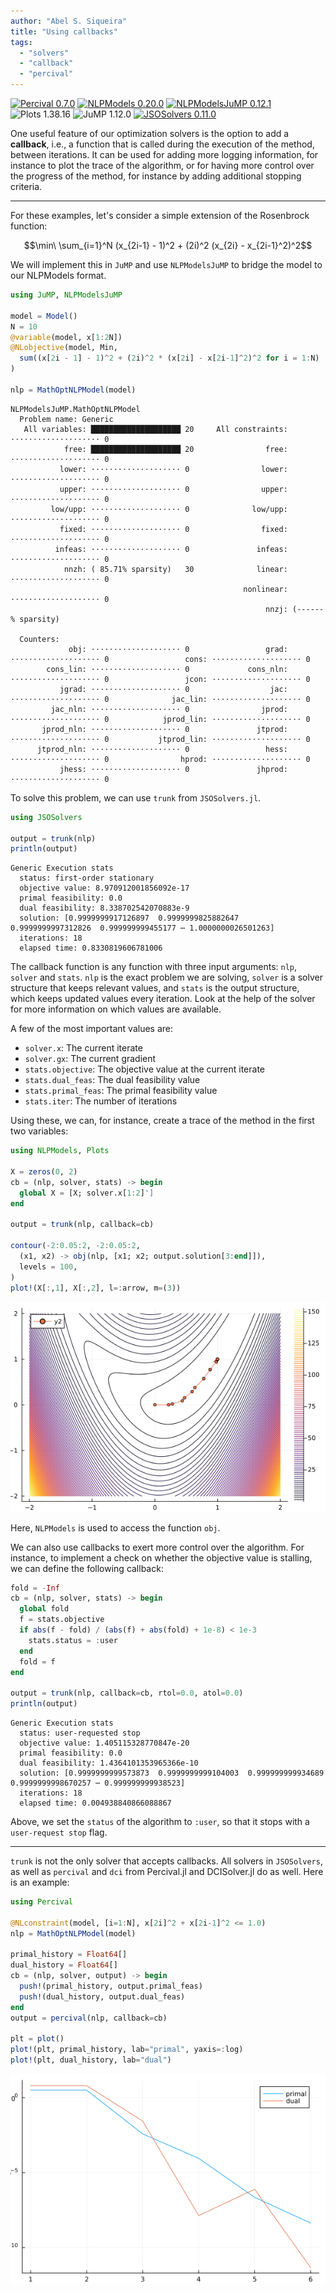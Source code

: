 ```yaml
---
author: "Abel S. Siqueira"
title: "Using callbacks"
tags:
  - "solvers"
  - "callback"
  - "percival"
---
```


[![Percival 0.7.0](https://img.shields.io/badge/Percival-0.7.0-006400?style=flat-square&labelColor=389826)](https://juliasmoothoptimizers.github.io/Percival.jl/stable/)
[![NLPModels 0.20.0](https://img.shields.io/badge/NLPModels-0.20.0-8b0000?style=flat-square&labelColor=cb3c33)](https://juliasmoothoptimizers.github.io/NLPModels.jl/stable/)
[![NLPModelsJuMP 0.12.1](https://img.shields.io/badge/NLPModelsJuMP-0.12.1-8b0000?style=flat-square&labelColor=cb3c33)](https://juliasmoothoptimizers.github.io/NLPModelsJuMP.jl/stable/)
![Plots 1.38.16](https://img.shields.io/badge/Plots-1.38.16-000?style=flat-square&labelColor=999)
![JuMP 1.12.0](https://img.shields.io/badge/JuMP-1.12.0-000?style=flat-square&labelColor=999)
[![JSOSolvers 0.11.0](https://img.shields.io/badge/JSOSolvers-0.11.0-006400?style=flat-square&labelColor=389826)](https://juliasmoothoptimizers.github.io/JSOSolvers.jl/stable/)



One useful feature of our optimization solvers is the option to add a **callback**, i.e., a function that is called during the execution of the method, between iterations.
It can be used for adding more logging information, for instance to plot the trace of the algorithm, or for having more control over the progress of the method, for instance by adding additional stopping criteria.

---

For these examples, let's consider a simple extension of the Rosenbrock function:

$$\min\ \sum_{i=1}^N (x_{2i-1} - 1)^2 + (2i)^2 (x_{2i} - x_{2i-1}^2)^2$$

We will implement this in `JuMP` and use `NLPModelsJuMP` to bridge the model to our NLPModels format.

```julia
using JuMP, NLPModelsJuMP

model = Model()
N = 10
@variable(model, x[1:2N])
@NLobjective(model, Min,
  sum((x[2i - 1] - 1)^2 + (2i)^2 * (x[2i] - x[2i-1]^2)^2 for i = 1:N)
)

nlp = MathOptNLPModel(model)
```

```
NLPModelsJuMP.MathOptNLPModel
  Problem name: Generic
   All variables: ████████████████████ 20     All constraints: ⋅⋅⋅⋅⋅⋅⋅⋅⋅⋅⋅⋅⋅⋅⋅⋅⋅⋅⋅⋅ 0     
            free: ████████████████████ 20                free: ⋅⋅⋅⋅⋅⋅⋅⋅⋅⋅⋅⋅⋅⋅⋅⋅⋅⋅⋅⋅ 0     
           lower: ⋅⋅⋅⋅⋅⋅⋅⋅⋅⋅⋅⋅⋅⋅⋅⋅⋅⋅⋅⋅ 0                lower: ⋅⋅⋅⋅⋅⋅⋅⋅⋅⋅⋅⋅⋅⋅⋅⋅⋅⋅⋅⋅ 0     
           upper: ⋅⋅⋅⋅⋅⋅⋅⋅⋅⋅⋅⋅⋅⋅⋅⋅⋅⋅⋅⋅ 0                upper: ⋅⋅⋅⋅⋅⋅⋅⋅⋅⋅⋅⋅⋅⋅⋅⋅⋅⋅⋅⋅ 0     
         low/upp: ⋅⋅⋅⋅⋅⋅⋅⋅⋅⋅⋅⋅⋅⋅⋅⋅⋅⋅⋅⋅ 0              low/upp: ⋅⋅⋅⋅⋅⋅⋅⋅⋅⋅⋅⋅⋅⋅⋅⋅⋅⋅⋅⋅ 0     
           fixed: ⋅⋅⋅⋅⋅⋅⋅⋅⋅⋅⋅⋅⋅⋅⋅⋅⋅⋅⋅⋅ 0                fixed: ⋅⋅⋅⋅⋅⋅⋅⋅⋅⋅⋅⋅⋅⋅⋅⋅⋅⋅⋅⋅ 0     
          infeas: ⋅⋅⋅⋅⋅⋅⋅⋅⋅⋅⋅⋅⋅⋅⋅⋅⋅⋅⋅⋅ 0               infeas: ⋅⋅⋅⋅⋅⋅⋅⋅⋅⋅⋅⋅⋅⋅⋅⋅⋅⋅⋅⋅ 0     
            nnzh: ( 85.71% sparsity)   30              linear: ⋅⋅⋅⋅⋅⋅⋅⋅⋅⋅⋅⋅⋅⋅⋅⋅⋅⋅⋅⋅ 0     
                                                    nonlinear: ⋅⋅⋅⋅⋅⋅⋅⋅⋅⋅⋅⋅⋅⋅⋅⋅⋅⋅⋅⋅ 0     
                                                         nnzj: (------% sparsity)         

  Counters:
             obj: ⋅⋅⋅⋅⋅⋅⋅⋅⋅⋅⋅⋅⋅⋅⋅⋅⋅⋅⋅⋅ 0                 grad: ⋅⋅⋅⋅⋅⋅⋅⋅⋅⋅⋅⋅⋅⋅⋅⋅⋅⋅⋅⋅ 0                 cons: ⋅⋅⋅⋅⋅⋅⋅⋅⋅⋅⋅⋅⋅⋅⋅⋅⋅⋅⋅⋅ 0     
        cons_lin: ⋅⋅⋅⋅⋅⋅⋅⋅⋅⋅⋅⋅⋅⋅⋅⋅⋅⋅⋅⋅ 0             cons_nln: ⋅⋅⋅⋅⋅⋅⋅⋅⋅⋅⋅⋅⋅⋅⋅⋅⋅⋅⋅⋅ 0                 jcon: ⋅⋅⋅⋅⋅⋅⋅⋅⋅⋅⋅⋅⋅⋅⋅⋅⋅⋅⋅⋅ 0     
           jgrad: ⋅⋅⋅⋅⋅⋅⋅⋅⋅⋅⋅⋅⋅⋅⋅⋅⋅⋅⋅⋅ 0                  jac: ⋅⋅⋅⋅⋅⋅⋅⋅⋅⋅⋅⋅⋅⋅⋅⋅⋅⋅⋅⋅ 0              jac_lin: ⋅⋅⋅⋅⋅⋅⋅⋅⋅⋅⋅⋅⋅⋅⋅⋅⋅⋅⋅⋅ 0     
         jac_nln: ⋅⋅⋅⋅⋅⋅⋅⋅⋅⋅⋅⋅⋅⋅⋅⋅⋅⋅⋅⋅ 0                jprod: ⋅⋅⋅⋅⋅⋅⋅⋅⋅⋅⋅⋅⋅⋅⋅⋅⋅⋅⋅⋅ 0            jprod_lin: ⋅⋅⋅⋅⋅⋅⋅⋅⋅⋅⋅⋅⋅⋅⋅⋅⋅⋅⋅⋅ 0     
       jprod_nln: ⋅⋅⋅⋅⋅⋅⋅⋅⋅⋅⋅⋅⋅⋅⋅⋅⋅⋅⋅⋅ 0               jtprod: ⋅⋅⋅⋅⋅⋅⋅⋅⋅⋅⋅⋅⋅⋅⋅⋅⋅⋅⋅⋅ 0           jtprod_lin: ⋅⋅⋅⋅⋅⋅⋅⋅⋅⋅⋅⋅⋅⋅⋅⋅⋅⋅⋅⋅ 0     
      jtprod_nln: ⋅⋅⋅⋅⋅⋅⋅⋅⋅⋅⋅⋅⋅⋅⋅⋅⋅⋅⋅⋅ 0                 hess: ⋅⋅⋅⋅⋅⋅⋅⋅⋅⋅⋅⋅⋅⋅⋅⋅⋅⋅⋅⋅ 0                hprod: ⋅⋅⋅⋅⋅⋅⋅⋅⋅⋅⋅⋅⋅⋅⋅⋅⋅⋅⋅⋅ 0     
           jhess: ⋅⋅⋅⋅⋅⋅⋅⋅⋅⋅⋅⋅⋅⋅⋅⋅⋅⋅⋅⋅ 0               jhprod: ⋅⋅⋅⋅⋅⋅⋅⋅⋅⋅⋅⋅⋅⋅⋅⋅⋅⋅⋅⋅ 0
```





To solve this problem, we can use `trunk` from `JSOSolvers.jl`.

```julia
using JSOSolvers

output = trunk(nlp)
println(output)
```

```
Generic Execution stats
  status: first-order stationary
  objective value: 8.970912001856092e-17
  primal feasibility: 0.0
  dual feasibility: 8.338702542070883e-9
  solution: [0.9999999917126897  0.9999999825882647  0.9999999997312826  0.999999999455177 ⋯ 1.0000000026501263]
  iterations: 18
  elapsed time: 0.8330819606781006
```





The callback function is any function with three input arguments: `nlp`, `solver` and `stats`.
`nlp` is the exact problem we are solving, `solver` is a solver structure that keeps relevant values, and `stats` is the output structure, which keeps updated values every iteration.
Look at the help of the solver for more information on which values are available.

A few of the most important values are:

- `solver.x`: The current iterate
- `solver.gx`: The current gradient
- `stats.objective`: The objective value at the current iterate
- `stats.dual_feas`: The dual feasibility value
- `stats.primal_feas`: The primal feasibility value
- `stats.iter`: The number of iterations

Using these, we can, for instance, create a trace of the method in the first two variables:

```julia
using NLPModels, Plots

X = zeros(0, 2)
cb = (nlp, solver, stats) -> begin
  global X = [X; solver.x[1:2]']
end

output = trunk(nlp, callback=cb)

contour(-2:0.05:2, -2:0.05:2,
  (x1, x2) -> obj(nlp, [x1; x2; output.solution[3:end]]),
  levels = 100,
)
plot!(X[:,1], X[:,2], l=:arrow, m=(3))
```

![](figures/index_3_1.png)



Here, `NLPModels` is used to access the function `obj`.

We can also use callbacks to exert more control over the algorithm.
For instance, to implement a check on whether the objective value is stalling, we can define the following callback:

```julia
fold = -Inf
cb = (nlp, solver, stats) -> begin
  global fold
  f = stats.objective
  if abs(f - fold) / (abs(f) + abs(fold) + 1e-8) < 1e-3
    stats.status = :user
  end
  fold = f
end

output = trunk(nlp, callback=cb, rtol=0.0, atol=0.0)
println(output)
```

```
Generic Execution stats
  status: user-requested stop
  objective value: 1.405115328770847e-20
  primal feasibility: 0.0
  dual feasibility: 1.4364101353965366e-10
  solution: [0.9999999999573873  0.9999999999104003  0.999999999934689  0.9999999998670257 ⋯ 0.999999999938523]
  iterations: 18
  elapsed time: 0.004938840866088867
```





Above, we set the `status` of the algorithm to `:user`, so that it stops with a `user-request stop` flag.

---

`trunk` is not the only solver that accepts callbacks.
All solvers in `JSOSolvers`, as well as `percival` and `dci` from Percival.jl and DCISolver.jl do as well.
Here is an example:

```julia
using Percival

@NLconstraint(model, [i=1:N], x[2i]^2 + x[2i-1]^2 <= 1.0)
nlp = MathOptNLPModel(model)

primal_history = Float64[]
dual_history = Float64[]
cb = (nlp, solver, output) -> begin
  push!(primal_history, output.primal_feas)
  push!(dual_history, output.dual_feas)
end
output = percival(nlp, callback=cb)

plt = plot()
plot!(plt, primal_history, lab="primal", yaxis=:log)
plot!(plt, dual_history, lab="dual")
```

![](figures/index_5_1.png)